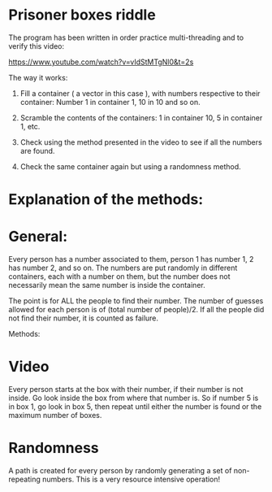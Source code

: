 # Prisoner boxes riddle

The program has been written in order practice multi-threading and to verify this video:

https://www.youtube.com/watch?v=vIdStMTgNl0&t=2s

The way it works:

1) Fill a container ( a vector in this case ), with numbers respective to their container:
Number 1 in container 1, 10 in 10 and so on.

2) Scramble the contents of the containers: 1 in container 10, 5 in container 1, etc.

3) Check using the method presented in the video to see if all the numbers are found.

4) Check the same container again but using a randomness method.

# Explanation of the methods:

# General:
Every person has a number associated to them, person 1 has number 1, 2 has number 2, and so on. The numbers are put randomly in different containers, each with a number on them, but the number does not necessarily mean the same number is inside the container.

The point is for ALL the people to find their number. The number of guesses allowed for each person is of (total number of people)/2.
If all the people did not find their number, it is counted as failure.

Methods:

# Video

Every person starts at the box with their number, if their number is not inside. Go look inside the box from where that number is. So if number 5 is in box 1, go look in box 5, then repeat until either the number is found or the maximum number of boxes.

# Randomness

A path is created for every person by randomly generating a set of non-repeating numbers. This is a very resource intensive operation!
